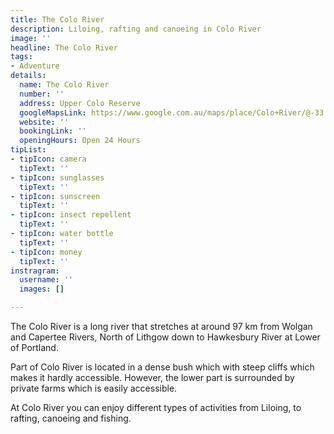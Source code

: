 ```yaml
---
title: The Colo River
description: Liloing, rafting and canoeing in Colo River
image: ''
headline: The Colo River
tags:
- Adventure
details:
  name: The Colo River
  number: ''
  address: Upper Colo Reserve
  googleMapsLink: https://www.google.com.au/maps/place/Colo+River/@-33.417293,150.73122,3804m/data=!3m1!1e3!4m5!3m4!1s0x6b0d6f1fa09ffc7b:0xe550f41d53daa705!8m2!3d-33.3732274!4d150.6646897?hl=en
  website: ''
  bookingLink: ''
  openingHours: Open 24 Hours
tipList:
- tipIcon: camera
  tipText: ''
- tipIcon: sunglasses
  tipText: ''
- tipIcon: sunscreen
  tipText: ''
- tipIcon: insect repellent
  tipText: ''
- tipIcon: water bottle
  tipText: ''
- tipIcon: money
  tipText: ''
instragram:
  username: ''
  images: []

---
```

The Colo River is a long river that stretches at around 97 km from Wolgan and Capertee Rivers, North of Lithgow down to Hawkesbury River at Lower of Portland. 

Part of Colo River  is located in a dense bush which with steep cliffs which makes it hardly accessible. However, the lower part is surrounded by private farms which is easily accessible.

At Colo River you can enjoy different types of activities from Liloing, to rafting, canoeing and fishing.